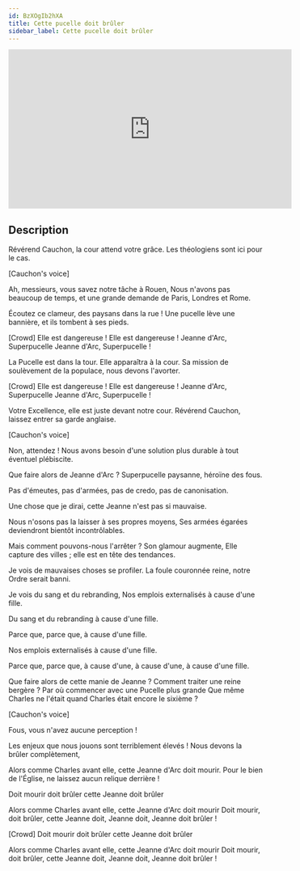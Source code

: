 ```yaml
---
id: BzXOgIb2hXA
title: Cette pucelle doit brûler
sidebar_label: Cette pucelle doit brûler
---
```


<iframe
  width="560"
  height="315"
  src="https://www.youtube.com/embed/BzXOgIb2hXA"
  title="YouTube video player"
  frameborder="0"
  allow="accelerometer; autoplay; clipboard-write; encrypted-media; gyroscope; picture-in-picture; web-share"
  referrerpolicy="strict-origin-when-cross-origin"
  allowfullscreen
></iframe>

## Description

Révérend Cauchon, la cour attend votre grâce.
Les théologiens sont ici pour le cas.

[Cauchon's voice]

Ah, messieurs, vous savez notre tâche à Rouen,
Nous n'avons pas beaucoup de temps, et une grande demande de Paris, Londres et Rome.

Écoutez ce clameur, des paysans dans la rue !
Une pucelle lève une bannière, et ils tombent à ses pieds.

[Crowd]
Elle est dangereuse !
Elle est dangereuse !
Jeanne d'Arc, Superpucelle
Jeanne d'Arc, Superpucelle !

La Pucelle est dans la tour. Elle apparaîtra à la cour.
Sa mission de soulèvement de la populace, nous devons l'avorter.

[Crowd]
Elle est dangereuse !
Elle est dangereuse !
Jeanne d'Arc, Superpucelle
Jeanne d'Arc, Superpucelle !

Votre Excellence, elle est juste devant notre cour.
Révérend Cauchon, laissez entrer sa garde anglaise.

[Cauchon's voice]

Non, attendez ! Nous avons besoin d'une solution plus durable à tout éventuel plébiscite.

Que faire alors de Jeanne d'Arc ?
Superpucelle paysanne, héroïne des fous.

Pas d'émeutes, pas d'armées, pas de credo, pas de canonisation.

Une chose que je dirai, cette Jeanne n'est pas si mauvaise.

Nous n'osons pas la laisser à ses propres moyens,
Ses armées égarées deviendront bientôt incontrôlables.

Mais comment pouvons-nous l'arrêter ?
Son glamour augmente,
Elle capture des villes ;
elle est en tête des tendances.

Je vois de mauvaises choses se profiler.
La foule couronnée reine, notre Ordre serait banni.

Je vois du sang et du rebranding,
Nos emplois externalisés à cause d'une fille.

Du sang et du rebranding à cause d'une fille.

Parce que, parce que, à cause d'une fille.

Nos emplois externalisés à cause d'une fille.

Parce que, parce que, à cause d'une, à cause d'une, à cause d'une fille.

Que faire alors de cette manie de Jeanne ?
Comment traiter une reine bergère ?
Par où commencer avec une Pucelle plus grande
Que même Charles ne l'était quand Charles était encore le sixième ?

[Cauchon's voice]

Fous, vous n'avez aucune perception !

Les enjeux que nous jouons sont terriblement élevés !
Nous devons la brûler complètement,

Alors comme Charles avant elle, cette Jeanne d'Arc doit mourir.
Pour le bien de l'Église, ne laissez aucun relique derrière !

Doit mourir doit brûler cette Jeanne doit brûler

Alors comme Charles avant elle, cette Jeanne d'Arc doit mourir
Doit mourir, doit brûler, cette Jeanne doit,
Jeanne doit, Jeanne doit brûler !

[Crowd]
Doit mourir doit brûler cette Jeanne doit brûler

Alors comme Charles avant elle, cette Jeanne d'Arc doit mourir
Doit mourir, doit brûler, cette Jeanne doit,
Jeanne doit, Jeanne doit brûler !

